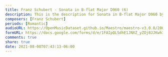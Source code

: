 ```yaml
---
title: Franz Schubert - Sonata in B-flat Major D960 (6)
description: This is the description for Sonata in B-flat Major D960 by Franz Schubert
composers: [Franz Schubert]
periods: [Romantic]
audioURL: https://OpenMusicDataset.github.io/Maestro/maestro-v3.0.0/2004/MIDI-Unprocessed_XP_16_R2_2004_01_ORIG_MID--AUDIO_16_R2_2004_02_Track02_wav.midi
formURL: https://docs.google.com/forms/d/e/1FAIpQLSdhE1JNXZ_yZOj8JJKwh3ZefRSA9w0RaXK-vK5ysblDMgP9ig/viewform
comments: true
share: true
date: 2021-08-08T07:43:13-06:00
---
```

